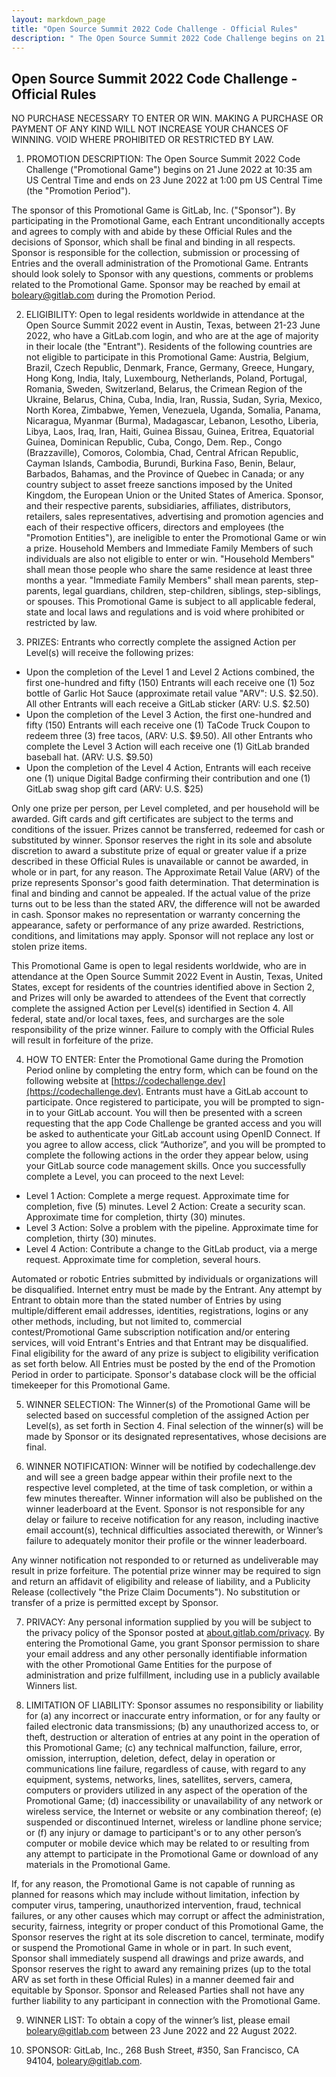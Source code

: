```yaml
---
layout: markdown_page
title: "Open Source Summit 2022 Code Challenge - Official Rules"
description: " The Open Source Summit 2022 Code Challenge begins on 21 June 2022 and ends on 23 June 2022."
---
```


## Open Source Summit 2022 Code Challenge - Official Rules

NO PURCHASE NECESSARY TO ENTER OR WIN. MAKING A PURCHASE OR PAYMENT OF ANY KIND WILL NOT INCREASE YOUR CHANCES OF WINNING. VOID WHERE PROHIBITED OR RESTRICTED BY LAW.  
 
1.  PROMOTION DESCRIPTION: The Open Source Summit 2022 Code Challenge ("Promotional Game") begins on 21 June 2022 at 10:35 am US Central Time and ends on 23 June 2022 at 1:00 pm US Central Time (the "Promotion Period").  

The sponsor of this Promotional Game is GitLab, Inc. ("Sponsor"). By participating in the Promotional Game, each Entrant unconditionally accepts and agrees to comply with and abide by these Official Rules and the decisions of Sponsor, which shall be final and binding in all respects. Sponsor is responsible for the collection, submission or processing of Entries and the overall administration of the Promotional Game. Entrants should look solely to Sponsor with any questions, comments or problems related to the Promotional Game. Sponsor may be reached by email at boleary@gitlab.com during the Promotion Period.  

2.  ELIGIBILITY: Open to legal residents worldwide in attendance at the Open Source Summit 2022 event in Austin, Texas, between 21-23 June 2022, who have a GitLab.com login, and who are at the age of majority in their locale (the "Entrant"). Residents of the following countries are not eligible to participate in this Promotional Game: Austria, Belgium, Brazil, Czech Republic, Denmark, France, Germany, Greece, Hungary, Hong Kong, India, Italy, Luxembourg, Netherlands, Poland, Portugal, Romania, Sweden, Switzerland, Belarus, the Crimean Region of the Ukraine, Belarus, China, Cuba, India, Iran, Russia, Sudan, Syria, Mexico, North Korea, Zimbabwe, Yemen, Venezuela, Uganda, Somalia, Panama, Nicaragua, Myanmar (Burma), Madagascar, Lebanon, Lesotho, Liberia, Libya, Laos, Iraq, Iran, Haiti, Guinea Bissau, Guinea, Eritrea, Equatorial Guinea, Dominican Republic, Cuba, Congo, Dem. Rep., Congo (Brazzaville), Comoros, Colombia, Chad, Central African Republic, Cayman Islands, Cambodia, Burundi, Burkina Faso, Benin, Belaur, Barbados, Bahamas, and the Province of Quebec in Canada; or any country subject to asset freeze sanctions imposed by the United Kingdom, the European Union or the United States of America. Sponsor, and their respective parents, subsidiaries, affiliates, distributors, retailers, sales representatives, advertising and promotion agencies and each of their respective officers, directors and employees (the "Promotion Entities"), are ineligible to enter the Promotional Game or win a prize. Household Members and Immediate Family Members of such individuals are also not eligible to enter or win. "Household Members" shall mean those people who share the same residence at least three months a year. "Immediate Family Members" shall mean parents, step-parents, legal guardians, children, step-children, siblings, step-siblings, or spouses. This Promotional Game is subject to all applicable federal, state and local laws and regulations and is void where prohibited or restricted by law.
 
3. PRIZES: Entrants who correctly complete the assigned Action per Level(s) will receive the following prizes:

* Upon the completion of the Level 1 and Level 2 Actions combined, the first one-hundred and fifty (150) Entrants will each receive one (1) 5oz bottle of Garlic Hot Sauce  (approximate retail value "ARV": U.S. $2.50). All other Entrants will each receive a GitLab sticker (ARV: U.S. $2.50)
* Upon the completion of the Level 3 Action, the first one-hundred and fifty (150) Entrants will each receive one (1) TaCode Truck Coupon to redeem three (3) free tacos, (ARV: U.S. $9.50). All other Entrants who complete the Level 3 Action will each receive one (1) GitLab branded baseball hat. (ARV: U.S. $9.50)
* Upon the completion of the Level 4 Action, Entrants will each receive one (1) unique Digital Badge confirming their contribution and one (1) GitLab swag shop gift card (ARV: U.S. $25)

Only one prize per person, per Level completed, and per household will be awarded. Gift cards and gift certificates are subject to the terms and conditions of the issuer. Prizes cannot be transferred, redeemed for cash or substituted by winner. Sponsor reserves the right in its sole and absolute discretion to award a substitute prize of equal or greater value if a prize described in these Official Rules is unavailable or cannot be awarded, in whole or in part, for any reason. The Approximate Retail Value (ARV) of the prize represents Sponsor's good faith determination. That determination is final and binding and cannot be appealed. If the actual value of the prize turns out to be less than the stated ARV, the difference will not be awarded in cash. Sponsor makes no representation or warranty concerning the appearance, safety or performance of any prize awarded. Restrictions, conditions, and limitations may apply. Sponsor will not replace any lost or stolen prize items. 

This Promotional Game is open to legal residents worldwide, who are in attendance at the Open Source Summit 2022 Event in Austin, Texas, United States, except for residents of the countries identified above in Section 2, and Prizes will only be awarded to attendees of the Event that correctly complete the assigned Action per Level(s) identified in Section 4. All federal, state and/or local taxes, fees, and surcharges are the sole responsibility of the prize winner. Failure to comply with the Official Rules will result in forfeiture of the prize. 

4. HOW TO ENTER: Enter the Promotional Game during the Promotion Period online by completing the entry form, which can be found on the following website at [https://codechallenge.dev](https://codechallenge.dev). Entrants must have a GitLab account to participate. Once registered to participate, you will be prompted to sign-in to your GitLab account. You will then be presented with a screen requesting that the app Code Challenge be granted access  and you will be asked to authenticate your GitLab account using OpenID Connect. If you agree to allow access, click “Authorize”, and you will be prompted to complete the following actions in the order they appear below, using your GitLab source code management skills. Once you successfully complete a Level, you can proceed to the next Level: 

* Level 1 Action: Complete a merge request. Approximate time for completion, five (5) minutes.  Level 2 Action: Create a security scan. Approximate time for completion, thirty (30) minutes. 
* Level 3 Action: Solve a problem with the pipeline. Approximate time for completion, thirty (30) minutes. 
* Level 4 Action: Contribute a change to the GitLab product, via a merge request. Approximate time for completion, several hours. 

Automated or robotic Entries submitted by individuals or organizations will be disqualified. Internet entry must be made by the Entrant. Any attempt by Entrant to obtain more than the stated number of Entries by using multiple/different email addresses, identities, registrations, logins or any other methods, including, but not limited to, commercial contest/Promotional Game subscription notification and/or entering services, will void Entrant's Entries and that Entrant may be disqualified. Final eligibility for the award of any prize is subject to eligibility verification as set forth below. All Entries must be posted by the end of the Promotion Period in order to participate. Sponsor's database clock will be the official timekeeper for this Promotional Game. 

5. WINNER SELECTION: The Winner(s) of the Promotional Game will be selected based on successful completion of the assigned Action per Level(s), as set forth in Section 4. Final selection of the winner(s) will be made by Sponsor or its designated representatives, whose decisions are final.  

6. WINNER NOTIFICATION: Winner will be notified by codechallenge.dev and will see a green badge appear within their profile next to the respective level completed, at the time of task completion, or within a few minutes thereafter. Winner information will also be published on the winner leaderboard at the Event. Sponsor is not responsible for any delay or failure to receive notification for any reason, including inactive email account(s), technical difficulties associated therewith, or Winner’s failure to adequately monitor their profile or the winner leaderboard. 

Any winner notification not responded to or returned as undeliverable may result in prize forfeiture. The potential prize winner may be required to sign and return an affidavit of eligibility and release of liability, and a Publicity Release (collectively "the Prize Claim Documents"). No substitution or transfer of a prize is permitted except by Sponsor. 

7. PRIVACY: Any personal information supplied by you will be subject to the privacy policy of the Sponsor posted at [about.gitlab.com/privacy](about.gitlab.com/privacy). By entering the Promotional Game, you grant Sponsor permission to share your email address and any other personally identifiable information with the other Promotional Game Entities for the purpose of administration and prize fulfillment, including use in a publicly available Winners list.

8. LIMITATION OF LIABILITY: Sponsor assumes no responsibility or liability for (a) any incorrect or inaccurate entry information, or for any faulty or failed electronic data transmissions; (b) any unauthorized access to, or theft, destruction or alteration of entries at any point in the operation of this Promotional Game; (c) any technical malfunction, failure, error, omission, interruption, deletion, defect, delay in operation or communications line failure, regardless of cause, with regard to any equipment, systems, networks, lines, satellites, servers, camera, computers or providers utilized in any aspect of the operation of the Promotional Game; (d) inaccessibility or unavailability of any network or wireless service, the Internet or website or any combination thereof; (e) suspended or discontinued Internet, wireless or landline phone service; or (f) any injury or damage to participant's or to any other person’s computer or mobile device which may be related to or resulting from any attempt to participate in the Promotional Game or download of any materials in the Promotional Game.

If, for any reason, the Promotional Game is not capable of running as planned for reasons which may include without limitation, infection by computer virus, tampering, unauthorized intervention, fraud, technical failures, or any other causes which may corrupt or affect the administration, security, fairness, integrity or proper conduct of this Promotional Game, the Sponsor reserves the right at its sole discretion to cancel, terminate, modify or suspend the Promotional Game in whole or in part. In such event, Sponsor shall immediately suspend all drawings and prize awards, and Sponsor reserves the right to award any remaining prizes (up to the total ARV as set forth in these Official Rules) in a manner deemed fair and equitable by Sponsor. Sponsor and Released Parties shall not have any further liability to any participant in connection with the Promotional Game. 

9. WINNER LIST: To obtain a copy of the winner’s list, please email [boleary@gitlab.com](mailto:boleary@gitlab.com) between 23 June 2022 and 22 August 2022. 

10. SPONSOR: GitLab, Inc., 268 Bush Street, #350, San Francisco, CA 94104, [boleary@gitlab.com](mailto:boleary@gitlab.com). 
